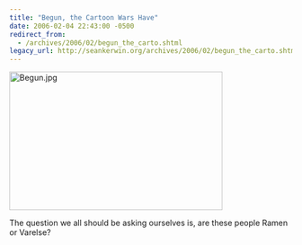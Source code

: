 ```yaml
---
title: "Begun, the Cartoon Wars Have"
date: 2006-02-04 22:43:00 -0500
redirect_from:
  - /archives/2006/02/begun_the_carto.shtml
legacy_url: http://seankerwin.org/archives/2006/02/begun_the_carto.shtml
---
```

<p><img alt="Begun.jpg" src="http://seankerwin.org/images/Begun.jpg" width="379" height="247" /></p>

<p>The question we all should be asking ourselves is, are these people Ramen or Varelse?</p>
